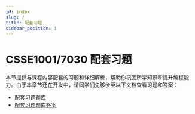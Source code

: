 ```yaml
---
id: index
slug: /
title: 配套习题
sidebar_position: 1
---
```


# CSSE1001/7030 配套习题

本节提供与课程内容配套的习题和详细解析，帮助你巩固所学知识和提升编程能力。由于本章节还在开发中，请同学们先移步至以下文档查看习题和答案：
- [配套习题题库](https://kexing-youqian.feishu.cn/docs/doccnLaQa0YdybvChViiVZ2ajng)
- [配套习题题库答案](https://kexing-youqian.feishu.cn/docs/doccns9SqVAoTVeloUf9FwcF5ab)

